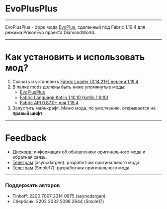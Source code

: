 # EvoPlusPlus

---

EvoPlusPlus - форк мода [EvoPlus](https://github.com/evo-plus/evo-plus), сделанный под Fabric 1.19.4 для режима PrisonEvo проекта DiamondWorld.

---

# Как установить и использовать мод?
1. Скачать и установить [Fabric Loader (0.14.21+) версии 1.19.4](https://fabricmc.net/use/installer)
2. В папке mods должны быть ниже упомянутые моды:
   * [EvoPlusPlus](https://github.com/Kapac6/evo-plusplus/releases/latest)
   * [Fabric Language Kotlin 1.10.10 (kotlin 1.9.10)](https://modrinth.com/mod/fabric-language-kotlin/version/1.10.10+kotlin.1.9.10)
   * [Fabric API 0.87.0+ для 1.19.4](https://modrinth.com/mod/fabric-api/version/0.87.0+1.19.4)
3. Запустить майнкрафт. Меню мода, по умолчанию, открывается на **правый шифт**.
---

# Feedback
* [Дискорд](https://discord.gg/tkuVE3fdKt): информация об обновлениях оригинального мода и обратная связь.
* [Телеграм](https://asyncdargen.t.me/) (asyncdargen): разработчик оригинального мода.
* [Телеграм](https://chmol17.t.me/) (Smole17): разработчик оригинального мода.

---

### Поддержать авторов
* Tinkoff: 2200 7007 2314 0975 (asyncdargen)
* Сбербанк: 2202 2032 5098 2644 (Smole17)
